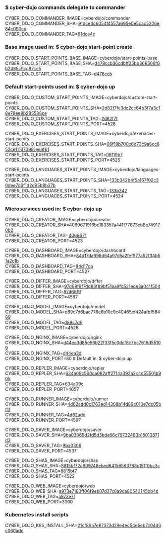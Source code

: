 ### $ cyber-dojo commands delegate to commander

CYBER_DOJO_COMMANDER_IMAGE=cyberdojo/commander  
CYBER_DOJO_COMMANDER_SHA=[91dce4c6054f4557a695e0e5cac5206e84c090cd](https://github.com/cyber-dojo/commander/commit/91dce4c6054f4557a695e0e5cac5206e84c090cd)  
CYBER_DOJO_COMMANDER_TAG=[91dce4c](https://hub.docker.com/layers/cyberdojo/commander/91dce4c/images/sha256-5a523e4bf41aea1ab04d10ef8d315e520e21d148dcea354be52492b5b947ab3b)  

### Base image used in: $ cyber-dojo start-point create

CYBER_DOJO_START_POINTS_BASE_IMAGE=cyberdojo/start-points-base  
CYBER_DOJO_START_POINTS_BASE_SHA=[d478ccb36cdbff25bb368506f0b2485c9cc87cc5](https://github.com/cyber-dojo/start-points-base/commit/d478ccb36cdbff25bb368506f0b2485c9cc87cc5)  
CYBER_DOJO_START_POINTS_BASE_TAG=[d478ccb](https://hub.docker.com/layers/cyberdojo/start-points-base/d478ccb/images/sha256-402adefd8be573b4b0eead68436c2958e957df173c365e03c55bec5b0d3fd87e)  

### Default start-points used in: $ cyber-dojo up

CYBER_DOJO_CUSTOM_START_POINTS_IMAGE=cyberdojo/custom-start-points  
CYBER_DOJO_CUSTOM_START_POINTS_SHA=[2d82f7fe3dc2cc64b3f7a3c18e78ee9b285588ce](https://github.com/cyber-dojo/custom-start-points/commit/2d82f7fe3dc2cc64b3f7a3c18e78ee9b285588ce)  
CYBER_DOJO_CUSTOM_START_POINTS_TAG=[2d82f7f](https://hub.docker.com/layers/cyberdojo/custom-start-points/2d82f7f/images/sha256-a08b81083aed46767637159128c6e41e435b1b8a24b65aaa41d7931c3c924575)  
CYBER_DOJO_CUSTOM_START_POINTS_PORT=4526

CYBER_DOJO_EXERCISES_START_POINTS_IMAGE=cyberdojo/exercises-start-points  
CYBER_DOJO_EXERCISES_START_POINTS_SHA=[06f19b700c6d73c9a6cc652ce111673981eeaf61](https://github.com/cyber-dojo/exercises-start-points/commit/06f19b700c6d73c9a6cc652ce111673981eeaf61)  
CYBER_DOJO_EXERCISES_START_POINTS_TAG=[06f19b7](https://hub.docker.com/layers/cyberdojo/exercises-start-points/06f19b7/images/sha256-4921755c396768fb931abd3d514fbea62411c401b9002a26c1f5670f9757542f)  
CYBER_DOJO_EXERCISES_START_POINTS_PORT=4525

CYBER_DOJO_LANGUAGES_START_POINTS_IMAGE=cyberdojo/languages-start-points  
CYBER_DOJO_LANGUAGES_START_POINTS_SHA=[133b342b4f5a167f02c30dee7d6f1d2d95b8b37b](https://github.com/cyber-dojo/languages-start-points/commit/133b342b4f5a167f02c30dee7d6f1d2d95b8b37b)  
CYBER_DOJO_LANGUAGES_START_POINTS_TAG=[133b342](https://hub.docker.com/layers/cyberdojo/languages-start-points/133b342/images/sha256-d65171648e751833249c55527b4a4048d2bacf136bdbcafb53dc16c6015f89ce)  
CYBER_DOJO_LANGUAGES_START_POINTS_PORT=4524

### Microservices used in: $ cyber-dojo up

CYBER_DOJO_CREATOR_IMAGE=cyberdojo/creator  
CYBER_DOJO_CREATOR_SHA=[4069671916bc183357a441f77673cb8e749170b2](https://github.com/cyber-dojo/creator/commit/4069671916bc183357a441f77673cb8e749170b2)  
CYBER_DOJO_CREATOR_TAG=[4069671](https://hub.docker.com/layers/cyberdojo/creator/4069671/images/sha256-19c4c6de19fb54c9f2d926f9a3c0cb1d14796062b56c8379012592fd83d05b86)  
CYBER_DOJO_CREATOR_PORT=4523

CYBER_DOJO_DASHBOARD_IMAGE=cyberdojo/dashboard  
CYBER_DOJO_DASHBOARD_SHA=[84d17da698d64a97d5a2fef977a52f34b51a2c1b](https://github.com/cyber-dojo/dashboard/commit/84d17da698d64a97d5a2fef977a52f34b51a2c1b)  
CYBER_DOJO_DASHBOARD_TAG=[84d17da](https://hub.docker.com/layers/cyberdojo/dashboard/84d17da/images/sha256-88d67c83a4d6226cd12d37967738914cbc4849baaf700ea6dffe3d6f11b0fea8)  
CYBER_DOJO_DASHBOARD_PORT=4527

CYBER_DOJO_DIFFER_IMAGE=cyberdojo/differ  
CYBER_DOJO_DIFFER_SHA=[97d69f9f7dd86f89bf51ba9fd521ede3a041f504](https://github.com/cyber-dojo/differ/commit/97d69f9f7dd86f89bf51ba9fd521ede3a041f504)  
CYBER_DOJO_DIFFER_TAG=[97d69f9](https://hub.docker.com/layers/cyberdojo/differ/97d69f9/images/sha256-cab274525f59c8e35f57702090fa012ed4396672bab0b9e959e1c777ae7d448a)  
CYBER_DOJO_DIFFER_PORT=4567

CYBER_DOJO_MODEL_IMAGE=cyberdojo/model  
CYBER_DOJO_MODEL_SHA=[d89c7d6bac776e8b10c9c40465cf424afbf58489](https://github.com/cyber-dojo/model/commit/d89c7d6bac776e8b10c9c40465cf424afbf58489)  
CYBER_DOJO_MODEL_TAG=[d89c7d6](https://hub.docker.com/layers/cyberdojo/model/d89c7d6/images/sha256-c55dc148a9de0507adb6b7652f41e626802fa071bc58e0f31b522aef3e96113a)  
CYBER_DOJO_MODEL_PORT=4528

CYBER_DOJO_NGINX_IMAGE=cyberdojo/nginx  
CYBER_DOJO_NGINX_SHA=[d44ea3d85e56b22f33f5c0dcf8c7bc7619d55109](https://github.com/cyber-dojo/nginx/commit/d44ea3d85e56b22f33f5c0dcf8c7bc7619d55109)  
CYBER_DOJO_NGINX_TAG=[d44ea3d](https://hub.docker.com/layers/cyberdojo/nginx/d44ea3d/images/sha256-aa16fa3dd02d3d694df010510c0ba6d8f5221f0536f90616bb2d889e95473515)  
CYBER_DOJO_NGINX_PORT=80 # Default in: $ cyber-dojo up

CYBER_DOJO_REPLER_IMAGE=cyberdojo/repler  
CYBER_DOJO_REPLER_SHA=[634a09c560ca092aff2714a392a2c4c55501b905](https://github.com/cyber-dojo/repler/commit/634a09c560ca092aff2714a392a2c4c55501b905)  
CYBER_DOJO_REPLER_TAG=[634a09c](https://hub.docker.com/layers/cyberdojo/repler/634a09c/images/sha256-8f77a1491ee7619f9ea444095e5ae291994d108a134a9b32f1e5dea90f00a956)  
CYBER_DOJO_REPLER_PORT=4657

CYBER_DOJO_RUNNER_IMAGE=cyberdojo/runner  
CYBER_DOJO_RUNNER_SHA=[4d62add0c1763ed14308b14d89c010e7dc05bf11](https://github.com/cyber-dojo/runner/commit/4d62add0c1763ed14308b14d89c010e7dc05bf11)  
CYBER_DOJO_RUNNER_TAG=[4d62add](https://hub.docker.com/layers/cyberdojo/runner/4d62add/images/sha256-3b66b0dc1f33b7f4604dffe98527447548486cce9b032fdd52dd2337d867a8c8)  
CYBER_DOJO_RUNNER_PORT=4597

CYBER_DOJO_SAVER_IMAGE=cyberdojo/saver  
CYBER_DOJO_SAVER_SHA=[9ba03065d2fd5d3bda66c76722483b15013871d3](https://github.com/cyber-dojo/saver/commit/9ba03065d2fd5d3bda66c76722483b15013871d3)  
CYBER_DOJO_SAVER_TAG=[9ba0306](https://hub.docker.com/layers/cyberdojo/saver/9ba0306/images/sha256-d5b4b493b96a407d46d2ca3af0bb4e9ffd225df78a5aed105224e4120b3b9814)  
CYBER_DOJO_SAVER_PORT=4537

CYBER_DOJO_SHAS_IMAGE=cyberdojo/shas  
CYBER_DOJO_SHAS_SHA=[8815bf72c909748ebed64156563788c151f0bc3c](https://github.com/cyber-dojo/shas/commit/8815bf72c909748ebed64156563788c151f0bc3c)  
CYBER_DOJO_SHAS_TAG=[8815bf7](https://hub.docker.com/layers/cyberdojo/shas/8815bf7/images/sha256-ccd0f3d7b45df94749c698b5192c0567b9adb365b7d6b5acc5b578fc936c7f9f)  
CYBER_DOJO_SHAS_PORT=4522

CYBER_DOJO_WEB_IMAGE=cyberdojo/web  
CYBER_DOJO_WEB_SHA=[a973e7183ff06f9eb07d37c8a9da80543145bb4d](https://github.com/cyber-dojo/web/commit/a973e7183ff06f9eb07d37c8a9da80543145bb4d)  
CYBER_DOJO_WEB_TAG=[a973e71](https://hub.docker.com/layers/cyberdojo/web/a973e71/images/sha256-7f4099a69b0f3a264e0f531179826dbf34fa0f8d8935bc1c77d3c67e9edd3aba)  
CYBER_DOJO_WEB_PORT=3000

### Kubernetes install scripts
CYBER_DOJO_K8S_INSTALL_SHA=[21cf89a7e87373d29e4ec54e5eb7c04d6c060adc](https://github.com/cyber-dojo/k8s-install/commit/21cf89a7e87373d29e4ec54e5eb7c04d6c060adc)  
